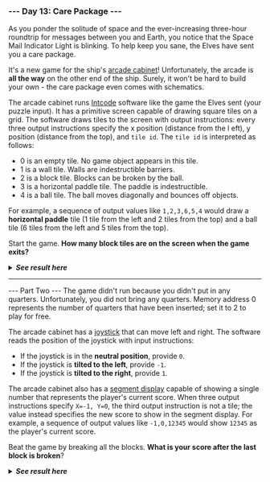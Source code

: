 ﻿### --- Day 13: Care Package ---

As you ponder the solitude of space and the ever-increasing three-hour
 roundtrip for messages between you and Earth, you notice that the Space
 Mail Indicator Light is blinking. To help keep you sane, the Elves have 
 sent you a care package.

It's a new game for the ship's [arcade cabinet](https://en.wikipedia.org/wiki/Arcade_cabinet)! Unfortunately, the arcade is
 **all the way** on the other end of the ship. Surely, it won't be hard to build
 your own - the care package even comes with schematics.

The arcade cabinet runs [Intcode](https://github.com/DjolenceTipic/Advent-of-Code/tree/master/aof-2019/day-9)  software like the game the Elves sent (your
 puzzle input). It has a primitive screen capable of drawing square tiles on
 a grid. The software draws tiles to the screen with output instructions: 
 every three output instructions specify the x position (distance from the l
 eft), y position (distance from the top), and `tile id`. The `tile id` is
 interpreted as follows:

- 0 is an empty tile. No game object appears in this tile.
- 1 is a wall tile. Walls are indestructible barriers.
- 2 is a block tile. Blocks can be broken by the ball.
- 3 is a horizontal paddle tile. The paddle is indestructible.
- 4 is a ball tile. The ball moves diagonally and bounces off objects.

For example, a sequence of output values like `1,2,3,6,5,4` would draw a 
**horizontal paddle** tile (1 tile from the left and 2 tiles from the top) and
 a ball tile (6 tiles from the left and 5 tiles from the top).

Start the game. **How many block tiles are on the screen when the game exits?**

<details>
  <summary><strong><em>See result here</em></strong></summary>
	Your puzzle answer was <strong><em>253</em></strong>.
</details>

---

--- Part Two ---
The game didn't run because you didn't put in any quarters. Unfortunately,
 you did not bring any quarters. Memory address 0 represents the number of
 quarters that have been inserted; set it to 2 to play for free.

The arcade cabinet has a [joystick](https://en.wikipedia.org/wiki/Joystick) that can move left and right. The
 software reads the position of the joystick with input instructions:

- If the joystick is in the **neutral position**, provide `0`.
- If the joystick is **tilted to the left**, provide `-1`.
- If the joystick is **tilted to the right**, provide `1`.

The arcade cabinet also has a [segment display](https://en.wikipedia.org/wiki/Display_device#Segment_displays) capable of showing a single 
number that represents the player's current score. When three output 
instructions specify `X=-1, Y=0`, the third output instruction is not a tile;
 the value instead specifies the new score to show in the segment display. 
 For example, a sequence of output values like `-1,0,12345` would show `12345`
 as the player's current score.

Beat the game by breaking all the blocks. **What is your score after the last 
block is broken**?

<details>
  <summary><strong><em>See result here</em></strong></summary>
	Your puzzle answer was <strong><em>12263</em></strong>.
</details>
